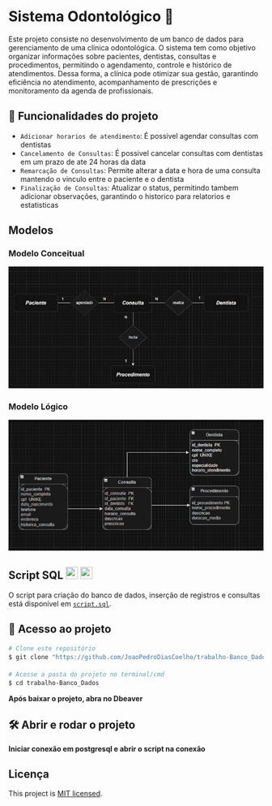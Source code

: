 # Sistema Odontológico 🦷

Este projeto consiste no desenvolvimento de um banco de dados para gerenciamento de uma clínica odontológica. O sistema tem como objetivo organizar informações sobre pacientes, dentistas, consultas e procedimentos, permitindo o agendamento, controle e histórico de atendimentos. Dessa forma, a clínica pode otimizar sua gestão, garantindo eficiência no atendimento, acompanhamento de prescrições e monitoramento da agenda de profissionais.

## :hammer: Funcionalidades do projeto
- `Adicionar horarios de atendimento`: É possivel agendar consultas com dentistas
- `Cancelamento de Consultas`: É possivel cancelar consultas com dentistas em um prazo de ate 24 horas da data
- `Remarcação de Consultas`: Permite alterar a data e hora de uma consulta mantendo o vinculo entre o paciente e o dentista
- `Finalização de Consultas`: Atualizar o status, permitindo tambem adicionar observações, garantindo o historico para relatorios e estatisticas

## Modelos

### Modelo Conceitual
![Modelo Conceitual](./imagens/Conceitual.png)

### Modelo Lógico
![Modelo Lógico](./imagens/Logico.png)

## Script SQL <img src="https://cdn.jsdelivr.net/gh/devicons/devicon@latest/icons/postgresql/postgresql-plain.svg" height='24px' width='24px'/>  <img src="https://cdn.jsdelivr.net/gh/devicons/devicon@latest/icons/dbeaver/dbeaver-original.svg" height='24px' width='24px'/>
          
          
O script para criação do banco de dados, inserção de registros e consultas está disponível em [`script.sql`](./script.sql).

## 📁 Acesso ao projeto

```bash
# Clone este repositório
$ git clone "https://github.com/JoaoPedroDiasCoelho/trabalho-Banco_Dados"

# Acesse a pasta do projeto no terminal/cmd
$ cd trabalho-Banco_Dados
```

**Após baixar o projeto, abra no Dbeaver**

## 🛠️ Abrir e rodar o projeto
**Iniciar conexão em postgresql e abrir o script na conexão**

## Licença 
This project is [MIT licensed](./LICENSE).
